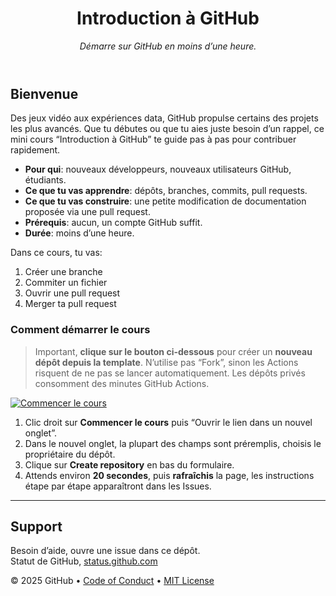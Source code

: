 <header>

# Introduction à GitHub

_Démarre sur GitHub en moins d’une heure._

</header>

## Bienvenue

Des jeux vidéo aux expériences data, GitHub propulse certains des projets les plus avancés. Que tu débutes ou que tu aies juste besoin d’un rappel, ce mini cours “Introduction à GitHub” te guide pas à pas pour contribuer rapidement.

- **Pour qui**: nouveaux développeurs, nouveaux utilisateurs GitHub, étudiants.
- **Ce que tu vas apprendre**: dépôts, branches, commits, pull requests.
- **Ce que tu vas construire**: une petite modification de documentation proposée via une pull request.
- **Prérequis**: aucun, un compte GitHub suffit.
- **Durée**: moins d’une heure.

Dans ce cours, tu vas:

1. Créer une branche
2. Commiter un fichier
3. Ouvrir une pull request
4. Merger ta pull request

### Comment démarrer le cours

> Important, **clique sur le bouton ci-dessous** pour créer un **nouveau dépôt depuis la template**. N’utilise pas “Fork”, sinon les Actions risquent de ne pas se lancer automatiquement. Les dépôts privés consomment des minutes GitHub Actions.

[![Commencer le cours](https://img.shields.io/badge/Commencer%20le%20cours-%E2%86%92-1f883d?style=for-the-badge&logo=github&labelColor=197935)](https://github.com/new?template_owner=clubrobenstabrest&template_name=github-basics&owner=%40me&name=github-basics&description=Exercice%3A%20GitHub%20Basics&visibility=public)

1. Clic droit sur **Commencer le cours** puis “Ouvrir le lien dans un nouvel onglet”.
2. Dans le nouvel onglet, la plupart des champs sont préremplis, choisis le propriétaire du dépôt.
3. Clique sur **Create repository** en bas du formulaire.
4. Attends environ **20 secondes**, puis **rafraîchis** la page, les instructions étape par étape apparaîtront dans les Issues.

---

## Support

Besoin d’aide, ouvre une issue dans ce dépôt.  
Statut de GitHub, [status.github.com](https://www.githubstatus.com/)

&copy; 2025 GitHub • [Code of Conduct](https://www.contributor-covenant.org/version/2/1/code_of_conduct/code_of_conduct.md) • [MIT License](https://gh.io/mit)
